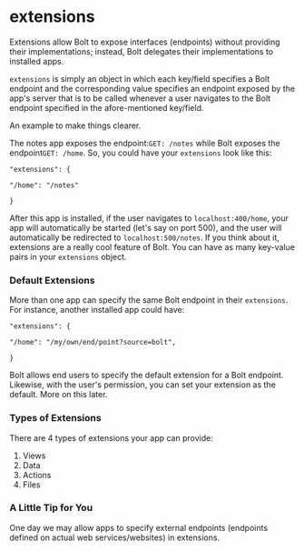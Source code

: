 # extensions

Extensions allow Bolt to expose interfaces \(endpoints\) without providing their implementations; instead, Bolt delegates their implementations to installed apps.

`extensions` is simply an object in which each key/field specifies a Bolt endpoint and the corresponding value specifies an endpoint exposed by the app's server that is to be called whenever a user navigates to the Bolt endpoint specified in the afore-mentioned key/field.

An example to make things clearer.

The notes app exposes the endpoint:`GET: /notes` while Bolt exposes the endpoint`GET: /home`. So, you could have your `extensions` look like this:

`"extensions": {`

```
"/home": "/notes"
```

`}`

After this app is installed, if the user navigates to `localhost:400/home`, your app will automatically be started \(let's say on port 500\), and the user will automatically be redirected to `localhost:500/notes`. If you think about it, extensions are a really cool feature of Bolt. You can have as many key-value pairs in your `extensions` object.

### Default Extensions

More than one app can specify the same Bolt endpoint in their `extensions`. For instance, another installed app could have:

`"extensions": {`

`"/home": "/my/own/end/point?source=bolt",`

`}`

Bolt allows end users to specify the default extension for a Bolt endpoint. Likewise, with the user's permission, you can set your extension as the default. More on this later.

### Types of Extensions

There are 4 types of extensions your app can provide:

1. Views
2. Data
3. Actions
4. Files

### A Little Tip for You

One day we may allow apps to specify external endpoints \(endpoints defined on actual web services/websites\) in extensions.

